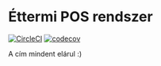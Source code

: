 # Éttermi POS rendszer
[![CircleCI](https://circleci.com/gh/balambuc/IK_ProjektEszk.svg?style=svg)](https://circleci.com/gh/balambuc/IK_ProjektEszk)
[![codecov](https://codecov.io/gh/balambuc/IK_ProjektEszk/branch/master/graph/badge.svg)](https://codecov.io/gh/balambuc/IK_ProjektEszk)

A cím mindent elárul :)
